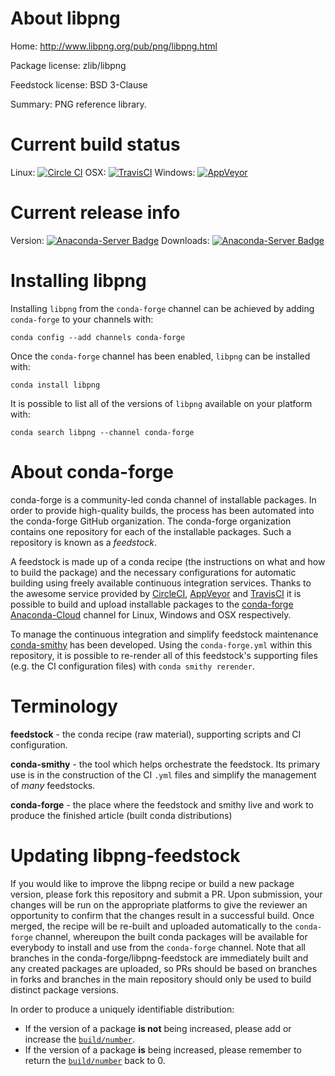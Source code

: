 About libpng
============

Home: http://www.libpng.org/pub/png/libpng.html

Package license: zlib/libpng

Feedstock license: BSD 3-Clause

Summary: PNG reference library.



Current build status
====================

Linux: [![Circle CI](https://circleci.com/gh/conda-forge/libpng-feedstock.svg?style=shield)](https://circleci.com/gh/conda-forge/libpng-feedstock)
OSX: [![TravisCI](https://travis-ci.org/conda-forge/libpng-feedstock.svg?branch=master)](https://travis-ci.org/conda-forge/libpng-feedstock)
Windows: [![AppVeyor](https://ci.appveyor.com/api/projects/status/github/conda-forge/libpng-feedstock?svg=True)](https://ci.appveyor.com/project/conda-forge/libpng-feedstock/branch/master)

Current release info
====================
Version: [![Anaconda-Server Badge](https://anaconda.org/conda-forge/libpng/badges/version.svg)](https://anaconda.org/conda-forge/libpng)
Downloads: [![Anaconda-Server Badge](https://anaconda.org/conda-forge/libpng/badges/downloads.svg)](https://anaconda.org/conda-forge/libpng)

Installing libpng
=================

Installing `libpng` from the `conda-forge` channel can be achieved by adding `conda-forge` to your channels with:

```
conda config --add channels conda-forge
```

Once the `conda-forge` channel has been enabled, `libpng` can be installed with:

```
conda install libpng
```

It is possible to list all of the versions of `libpng` available on your platform with:

```
conda search libpng --channel conda-forge
```


About conda-forge
=================

conda-forge is a community-led conda channel of installable packages.
In order to provide high-quality builds, the process has been automated into the
conda-forge GitHub organization. The conda-forge organization contains one repository
for each of the installable packages. Such a repository is known as a *feedstock*.

A feedstock is made up of a conda recipe (the instructions on what and how to build
the package) and the necessary configurations for automatic building using freely
available continuous integration services. Thanks to the awesome service provided by
[CircleCI](https://circleci.com/), [AppVeyor](http://www.appveyor.com/)
and [TravisCI](https://travis-ci.org/) it is possible to build and upload installable
packages to the [conda-forge](https://anaconda.org/conda-forge)
[Anaconda-Cloud](http://docs.anaconda.org/) channel for Linux, Windows and OSX respectively.

To manage the continuous integration and simplify feedstock maintenance
[conda-smithy](http://github.com/conda-forge/conda-smithy) has been developed.
Using the ``conda-forge.yml`` within this repository, it is possible to re-render all of
this feedstock's supporting files (e.g. the CI configuration files) with ``conda smithy rerender``.


Terminology
===========

**feedstock** - the conda recipe (raw material), supporting scripts and CI configuration.

**conda-smithy** - the tool which helps orchestrate the feedstock.
                   Its primary use is in the construction of the CI ``.yml`` files
                   and simplify the management of *many* feedstocks.

**conda-forge** - the place where the feedstock and smithy live and work to
                  produce the finished article (built conda distributions)


Updating libpng-feedstock
=========================

If you would like to improve the libpng recipe or build a new
package version, please fork this repository and submit a PR. Upon submission,
your changes will be run on the appropriate platforms to give the reviewer an
opportunity to confirm that the changes result in a successful build. Once
merged, the recipe will be re-built and uploaded automatically to the
`conda-forge` channel, whereupon the built conda packages will be available for
everybody to install and use from the `conda-forge` channel.
Note that all branches in the conda-forge/libpng-feedstock are
immediately built and any created packages are uploaded, so PRs should be based
on branches in forks and branches in the main repository should only be used to
build distinct package versions.

In order to produce a uniquely identifiable distribution:
 * If the version of a package **is not** being increased, please add or increase
   the [``build/number``](http://conda.pydata.org/docs/building/meta-yaml.html#build-number-and-string).
 * If the version of a package **is** being increased, please remember to return
   the [``build/number``](http://conda.pydata.org/docs/building/meta-yaml.html#build-number-and-string)
   back to 0.
